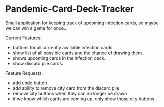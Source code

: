 # Pandemic-Card-Deck-Tracker
Small application for keeping track of upcoming infection cards, so maybe we can win a game for once...

Current Features:
- buttons for all currently available infection cards.
- show list of all possible cards and the chance of drawing them.
- shows upcoming cards in the infection deck.
- show discard pile cards.

Feature Requests:
- add undo button
- add ability to remove city card from the discard pile
- remove city buttons when they can no longer be drawn
- if we know which cards are coming up, only show those city buttons
